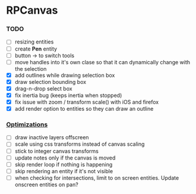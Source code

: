 # RPCanvas
### TODO
- [ ] resizing entities
- [ ] create **Pen** entity
- [ ] button -> to switch tools
- [ ] move handles into it's own clase so that it can dynamically change with the selection
- [X] add outlines while drawing selection box
- [X] draw selection bounding box
- [X] drag-n-drop select box
- [X] fix inertia bug (keeps inertia when stopped)
- [X] fix issue with zoom / transform scale() with iOS and firefox
- [X] add render option to entities so they can draw an outline

### [Optimizations](https://developer.mozilla.org/en-US/docs/Web/API/Canvas_API/Tutorial/Optimizing_canvas)
- [ ] draw inactive layers offscreen
- [ ] scale using css transforms instead of canvas scaling
- [ ] stick to integer canvas transforms
- [ ] update notes only if the canvas is moved
- [ ] skip render loop if nothing is happening
- [ ] skip rendering an entity if it's not visible
- [ ] when checking for intersections, limit to on screen entities. Update onscreen entities on pan?